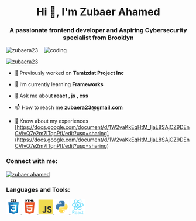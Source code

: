 <h1 align="center">Hi 👋, I'm Zubaer Ahamed</h1>
<h3 align="center">A passionate frontend developer and Aspiring Cybersecurity specialist from Brooklyn</h3>
<img align = "right" alt = "coding" width = "400" src = "https://cdn.dribbble.com/users/1292677/screenshots/6139167/avento.gif"

<p align="left"> <img src="https://komarev.com/ghpvc/?username=zubaera23&label=Profile%20views&color=0e75b6&style=flat" alt="zubaera23" /> </p>

<p align="left"> <a href="https://github.com/ryo-ma/github-profile-trophy"><img src="https://github-profile-trophy.vercel.app/?username=zubaera23" alt="zubaera23" /></a> </p>

- 🔭 Previously worked on **Tamizdat Project Inc**

- 🌱 I’m currently learning **Frameworks**

- 💬 Ask me about **react , js , css**

- 📫 How to reach me **zubaera23@gmail.com**

- 📄 Know about my experiences [https://docs.google.com/document/d/1W2vaKkEqHtM_ljaL8SAjCZ9DEnCVlvQ7e2m7lTqnPfI/edit?usp=sharing]
(https://docs.google.com/document/d/1W2vaKkEqHtM_ljaL8SAjCZ9DEnCVlvQ7e2m7lTqnPfI/edit?usp=sharing)
<h3 align="left">Connect with me:</h3>
<p align="left">

<a href="https://linkedin.com/in/zubaer ahamed" target="blank"><img align="center" src="https://raw.githubusercontent.com/rahuldkjain/github-profile-readme-generator/master/src/images/icons/Social/linked-in-alt.svg" alt="zubaer ahamed" height="30" width="40" /></a>
</p>

<h3 align="left">Languages and Tools:</h3>
<p align="left"> <a href="https://www.w3schools.com/css/" target="_blank" rel="noreferrer"> <img src="https://raw.githubusercontent.com/devicons/devicon/master/icons/css3/css3-original-wordmark.svg" alt="css3" width="40" height="40"/> </a> <a href="https://www.w3.org/html/" target="_blank" rel="noreferrer"> <img src="https://raw.githubusercontent.com/devicons/devicon/master/icons/html5/html5-original-wordmark.svg" alt="html5" width="40" height="40"/> </a> <a href="https://developer.mozilla.org/en-US/docs/Web/JavaScript" target="_blank" rel="noreferrer"> <img src="https://raw.githubusercontent.com/devicons/devicon/master/icons/javascript/javascript-original.svg" alt="javascript" width="40" height="40"/> </a> <a href="https://www.python.org" target="_blank" rel="noreferrer"> <img src="https://raw.githubusercontent.com/devicons/devicon/master/icons/python/python-original.svg" alt="python" width="40" height="40"/> </a> <a href="https://reactjs.org/" target="_blank" rel="noreferrer"> <img src="https://raw.githubusercontent.com/devicons/devicon/master/icons/react/react-original-wordmark.svg" alt="react" width="40" height="40"/> </a> </p>














